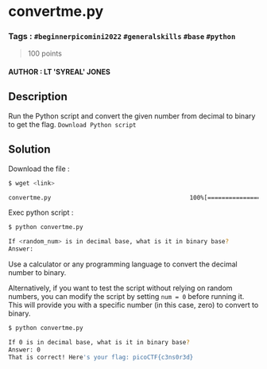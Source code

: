# convertme.py

### Tags : `#beginnerpicomini2022` `#generalskills` `#base` `#python`

> 100 points

#### AUTHOR : LT 'SYREAL' JONES

## Description

Run the Python script and convert the given number from decimal to binary to get the flag.
`Download Python script`

## Solution

Download the file :

``` bash
$ wget <link>

convertme.py                                       100%[=================>]
```

Exec python script  : 

``` bash
$ python convertme.py

If <random_num> is in decimal base, what is it in binary base?
Answer: 
```

Use a calculator or any programming language to convert the decimal number to binary.

Alternatively, if you want to test the script without relying on random numbers, you can modify the script by setting `num = 0` before running it. This will provide you with a specific number (in this case, zero) to convert to binary.

``` bash
$ python convertme.py

If 0 is in decimal base, what is it in binary base?
Answer: 0
That is correct! Here's your flag: picoCTF{c3ns0r3d}
```